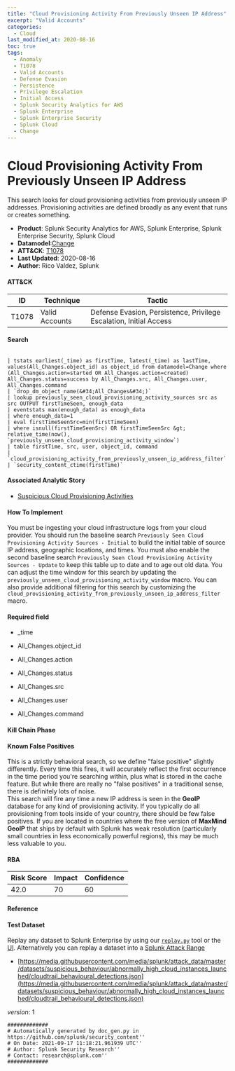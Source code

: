 ```yaml
---
title: "Cloud Provisioning Activity From Previously Unseen IP Address"
excerpt: "Valid Accounts"
categories:
  - Cloud
last_modified_at: 2020-08-16
toc: true
tags:
  - Anomaly
  - T1078
  - Valid Accounts
  - Defense Evasion
  - Persistence
  - Privilege Escalation
  - Initial Access
  - Splunk Security Analytics for AWS
  - Splunk Enterprise
  - Splunk Enterprise Security
  - Splunk Cloud
  - Change
---
```


# Cloud Provisioning Activity From Previously Unseen IP Address

This search looks for cloud provisioning activities from previously unseen IP addresses. Provisioning activities are defined broadly as any event that runs or creates something.

- **Product**: Splunk Security Analytics for AWS, Splunk Enterprise, Splunk Enterprise Security, Splunk Cloud
- **Datamodel**:[Change](https://docs.splunk.com/Documentation/CIM/latest/User/Change)
- **ATT&CK**: [T1078](https://attack.mitre.org/techniques/T1078/)
- **Last Updated**: 2020-08-16
- **Author**: Rico Valdez, Splunk


#### ATT&CK

| ID          | Technique   | Tactic       |
| ----------- | ----------- |--------------|
| T1078 | Valid Accounts | Defense Evasion, Persistence, Privilege Escalation, Initial Access |


#### Search

```

| tstats earliest(_time) as firstTime, latest(_time) as lastTime, values(All_Changes.object_id) as object_id from datamodel=Change where (All_Changes.action=started OR All_Changes.action=created) All_Changes.status=success by All_Changes.src, All_Changes.user, All_Changes.command 
| `drop_dm_object_name(&#34;All_Changes&#34;)` 
| lookup previously_seen_cloud_provisioning_activity_sources src as src OUTPUT firstTimeSeen, enough_data 
| eventstats max(enough_data) as enough_data 
| where enough_data=1 
| eval firstTimeSeenSrc=min(firstTimeSeen) 
| where isnull(firstTimeSeenSrc) OR firstTimeSeenSrc &gt; relative_time(now(), `previously_unseen_cloud_provisioning_activity_window`) 
| table firstTime, src, user, object_id, command 
| `cloud_provisioning_activity_from_previously_unseen_ip_address_filter` 
| `security_content_ctime(firstTime)`
```

#### Associated Analytic Story

* [Suspicious Cloud Provisioning Activities](_stories/suspicious_cloud_provisioning_activities)


#### How To Implement
You must be ingesting your cloud infrastructure logs from your cloud provider.  You should run the baseline search `Previously Seen Cloud Provisioning Activity Sources - Initial` to build the initial table of source IP address, geographic locations, and times. You must also enable the second baseline search `Previously Seen Cloud Provisioning Activity Sources - Update` to keep this table up to date and to age out old data. You can adjust the time window for this search by updating the `previously_unseen_cloud_provisioning_activity_window` macro. You can also provide additional filtering for this search by customizing the `cloud_provisioning_activity_from_previously_unseen_ip_address_filter` macro.

#### Required field

* _time

* All_Changes.object_id

* All_Changes.action

* All_Changes.status

* All_Changes.src

* All_Changes.user

* All_Changes.command


#### Kill Chain Phase


#### Known False Positives
This is a strictly behavioral search, so we define &#34;false positive&#34; slightly differently. Every time this fires, it will accurately reflect the first occurrence in the time period you&#39;re searching within, plus what is stored in the cache feature. But while there are really no &#34;false positives&#34; in a traditional sense, there is definitely lots of noise.\
 This search will fire any time a new IP address is seen in the **GeoIP** database for any kind of provisioning activity. If you typically do all provisioning from tools inside of your country, there should be few false positives. If you are located in countries where the free version of **MaxMind GeoIP** that ships by default with Splunk has weak resolution (particularly small countries in less economically powerful regions), this may be much less valuable to you.



#### RBA

| Risk Score  | Impact      | Confidence   |
| ----------- | ----------- |--------------|
| 42.0 | 70 | 60 |



#### Reference


#### Test Dataset
Replay any dataset to Splunk Enterprise by using our [`replay.py`](https://github.com/splunk/attack_data#using-replaypy) tool or the [UI](https://github.com/splunk/attack_data#using-ui).
Alternatively you can replay a dataset into a [Splunk Attack Range](https://github.com/splunk/attack_range#replay-dumps-into-attack-range-splunk-server)


* [https://media.githubusercontent.com/media/splunk/attack_data/master/datasets/suspicious_behaviour/abnormally_high_cloud_instances_launched/cloudtrail_behavioural_detections.json](https://media.githubusercontent.com/media/splunk/attack_data/master/datasets/suspicious_behaviour/abnormally_high_cloud_instances_launched/cloudtrail_behavioural_detections.json)


_version_: 1

```
#############
# Automatically generated by doc_gen.py in https://github.com/splunk/security_content''
# On Date: 2021-09-17 11:18:21.961939 UTC''
# Author: Splunk Security Research''
# Contact: research@splunk.com''
#############
```